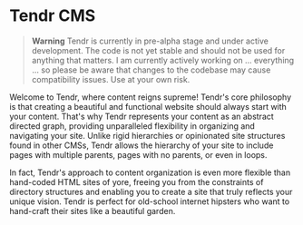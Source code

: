 # Tendr CMS

> **Warning**
> Tendr is currently in pre-alpha stage and under active development. The code is not yet stable and should not be used for anything that matters. I am currently actively working on ... everything ... so please be aware that changes to the codebase may cause compatibility issues. Use at your own risk.

Welcome to Tendr, where content reigns supreme! Tendr's core philosophy is that creating a beautiful and functional website should always start with your content. That's why Tendr represents your content as an abstract directed graph, providing unparalleled flexibility in organizing and navigating your site. Unlike rigid hierarchies or opinionated site structures found in other CMSs, Tendr allows the hierarchy of your site to include pages with multiple parents, pages with no parents, or even in loops.

In fact, Tendr's approach to content organization is even more flexible than hand-coded HTML sites of yore, freeing you from the constraints of directory structures and enabling you to create a site that truly reflects your unique vision. Tendr is perfect for old-school internet hipsters who want to hand-craft their sites like a beautiful garden.
